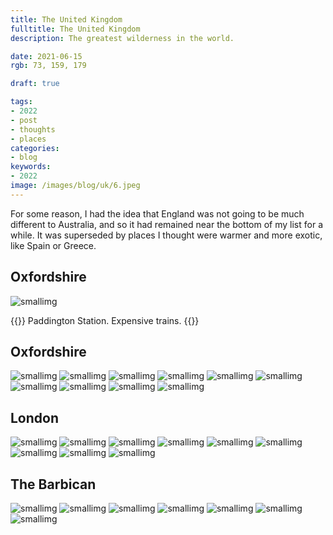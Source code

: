 ```yaml
---
title: The United Kingdom
fulltitle: The United Kingdom
description: The greatest wilderness in the world.

date: 2021-06-15
rgb: 73, 159, 179

draft: true

tags:
- 2022
- post
- thoughts
- places
categories:
- blog
keywords:
- 2022
image: /images/blog/uk/6.jpeg
---
```


For some reason, I had the idea that England was not going to be much different to Australia, and so it had remained near the bottom of my list for a while. It was superseded by places I thought were warmer and more exotic, like Spain or Greece.

## Oxfordshire

![smallimg](/images/blog/uk/1.jpeg)

{{<hint caption>}}
Paddington Station. Expensive trains.
{{</hint>}}

## Oxfordshire

![smallimg](/images/blog/uk/2.jpeg)
![smallimg](/images/blog/uk/3.jpeg)
![smallimg](/images/blog/uk/4.jpeg)
![smallimg](/images/blog/uk/5.jpeg)
![smallimg](/images/blog/uk/6.jpeg)
![smallimg](/images/blog/uk/7.jpeg)
![smallimg](/images/blog/uk/8.jpeg)
![smallimg](/images/blog/uk/9.jpeg)
![smallimg](/images/blog/uk/10.jpeg)
![smallimg](/images/blog/uk/11.jpeg)

## London

![smallimg](/images/blog/uk/12.jpeg)
![smallimg](/images/blog/uk/13.jpeg)
![smallimg](/images/blog/uk/14.jpeg)
![smallimg](/images/blog/uk/15.jpeg)
![smallimg](/images/blog/uk/16.jpeg)
![smallimg](/images/blog/uk/17.jpeg)
![smallimg](/images/blog/uk/18.jpeg)
![smallimg](/images/blog/uk/19.jpeg)
![smallimg](/images/blog/uk/20.jpeg)

## The Barbican
![smallimg](/images/blog/uk/21.jpeg)
![smallimg](/images/blog/uk/22.jpeg)
![smallimg](/images/blog/uk/23.jpeg)
![smallimg](/images/blog/uk/24.jpeg)
![smallimg](/images/blog/uk/25.jpeg)
![smallimg](/images/blog/uk/26.jpeg)
![smallimg](/images/blog/uk/27.jpeg)

